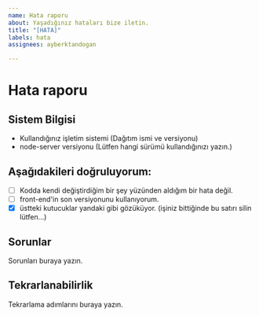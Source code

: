 ```yaml
---
name: Hata raporu
about: Yaşadığınız hataları bize iletin.
title: "[HATA]"
labels: hata
assignees: ayberktandogan

---
```


# Hata raporu

## Sistem Bilgisi
- Kullandığınız işletim sistemi (Dağıtım ismi ve versiyonu)
- node-server versiyonu (Lütfen hangi sürümü kullandığınızı yazın.)

## Aşağıdakileri doğruluyorum:
- [ ] Kodda kendi değiştirdiğim bir şey yüzünden aldığım bir hata değil.
- [ ] front-end'in son versiyonunu kullanıyorum.
- [x] üstteki kutucuklar yandaki gibi gözüküyor. (işiniz bittiğinde bu satırı silin lütfen...)
<!--
  Eğer yukardaki iki kutucuk işaretli değilse, sorun ilgilenilmeden kapatılacak.
  Lütfen kutucukları sadece "x" harfiyle doldurun. Başka bir işaret koyarsanız düzgün işaretlenmeyecektir.
  Lütfen bir konuya bir hata yazın. Birden fazla hatayı tek bir yere sıkıştırmaya çalışmayın.
-->

## Sorunlar

<!--
 * Ne yapmaya çalışıyorsunuz?
 * Ne olmasını istiyorsunuz?
 * Ne oluyor? ("Hiçbir şey" doğru bir cevap değil.)
-->

Sorunları buraya yazın.

## Tekrarlanabilirlik

<!--
 * Temiz bir yüklemeden sonra, yaşadığınız soruna nasıl ulaşabiliriz?
-->

Tekrarlama adımlarını buraya yazın.
